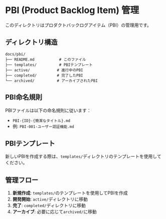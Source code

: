 # PBI (Product Backlog Item) 管理

このディレクトリはプロダクトバックログアイテム（PBI）の管理用です。

## ディレクトリ構造

```
docs/pbi/
├── README.md           # このファイル
├── templates/          # PBIテンプレート
├── active/            # 進行中のPBI
├── completed/         # 完了したPBI
└── archived/          # アーカイブされたPBI
```

## PBI命名規則

PBIファイルは以下の命名規則に従います：
- `PBI-{ID}-{簡潔なタイトル}.md`
- 例: `PBI-001-ユーザー認証機能.md`

## PBIテンプレート

新しいPBIを作成する際は、`templates/`ディレクトリのテンプレートを使用してください。

## 管理フロー

1. **新規作成**: `templates/`のテンプレートを使用してPBIを作成
2. **開発開始**: `active/`ディレクトリに移動
3. **完了**: `completed/`ディレクトリに移動
4. **アーカイブ**: 必要に応じて`archived/`に移動
